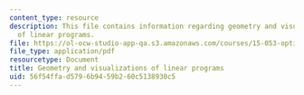 ```yaml
---
content_type: resource
description: This file contains information regarding geometry and visualizations
  of linear programs.
file: https://ol-ocw-studio-app-qa.s3.amazonaws.com/courses/15-053-optimization-methods-in-management-science-spring-2013/56f54ffad5796b9459b260c5138930c5_MIT15_053S13_lec3.pdf
file_type: application/pdf
resourcetype: Document
title: Geometry and visualizations of linear programs
uid: 56f54ffa-d579-6b94-59b2-60c5138930c5
---
```

